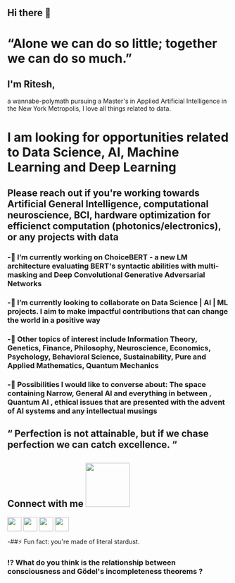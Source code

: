 <h2> Hi there 👋 </h2>

# “Alone we can do so little; together we can do so much.”

<h2> I'm Ritesh, </h2> 
a wannabe-polymath pursuing a Master's in Applied Artificial Intelligence in the New York Metropolis, I love all things related to data.

<h1> I am looking for opportunities related to Data Science, AI, Machine Learning and Deep Learning </h1>

<h2> Please reach out if you're working towards Artificial General Intelligence, computational neuroscience, BCI, hardware optimization for efficienct computation (photonics/electronics), or any projects with data </h2>
 
### -🔭 I’m currently working on ChoiceBERT - a new LM architecture evaluating BERT's syntactic abilities with multi-masking and Deep Convolutional Generative Adversarial Networks
     
### -👯 I’m currently looking to collaborate on Data Science | AI | ML projects. I aim to make impactful contributions that can change the world in a positive way

### -🌱 Other topics of interest include Information Theory, Genetics, Finance, Philosophy, Neuroscience, Economics, Psychology, Behavioral Science, Sustainability, Pure and Applied Mathematics, Quantum Mechanics

### -💬 Possibilities I would like to converse about: The space containing Narrow, General AI and everything in between , Quantum AI , ethical issues that are presented with the advent of AI systems and any intellectual musings 

 ## “ Perfection is not attainable, but if we chase perfection we can catch excellence. “          

<!-- -📘 [Read my blog](https://medium.com/@ritesh.panditi98) -->

<!-- -📫 How to reach me:  <br />                   
                    [LinkendIn](https://www.linkedin.com/in/ritesh-980/) <br />
                    [Twitter](https://twitter.com/AmalgamOfChaos) <br />
                    [Mail me](panditiall@gmail.com) <br /> -->
                    
<h2> Connect with me <img src='https://raw.githubusercontent.com/ShahriarShafin/ShahriarShafin/main/Assets/handshake.gif' width="100px"> </h2>
<a href = 'https://www.linkedin.com/in/ritesh-980'> <img width = '32px' align= 'center' src="https://raw.githubusercontent.com/rahulbanerjee26/githubAboutMeGenerator/main/icons/linked-in-alt.svg"/></a> 
<a href = 'https://www.twitter.com/AmalgamOfChaos'> <img width = '32px' align= 'center' src="https://raw.githubusercontent.com/rahulbanerjee26/githubAboutMeGenerator/main/icons/twitter.svg"/></a> 
<a href = 'ritesh.panditi98'> <img width = '32px' align= 'center' src="https://raw.githubusercontent.com/rahulbanerjee26/githubAboutMeGenerator/main/icons/medium.svg"/></a> 
<a href = 'https://www.github.com/MoronSlayer'> <img width = '32px' align= 'center' src="https://raw.githubusercontent.com/rahulbanerjee26/githubAboutMeGenerator/main/icons/github.svg"/></a> 
                    
<!--   [![GitHub Streak](http://github-readme-streak-stats.herokuapp.com?user=your-github-username&theme=dark&background=000000)](https://git.io/streak-stats) -->
         
-##⚡ Fun fact: you're made of literal stardust. 

### ⁉️ What do you think is the relationship between consciousness and Gödel's incompleteness theorems ? 	
